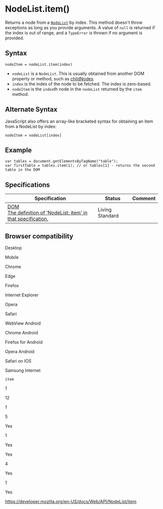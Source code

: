 NodeList.item()
===============

Returns a node from a [`NodeList`](../nodelist) by index. This method doesn't throw exceptions as long as you provide arguments. A value of `null` is returned if the index is out of range, and a `TypeError` is thrown if no argument is provided.

Syntax
------

    nodeItem = nodeList.item(index)

-   `nodeList` is a `NodeList`. This is usually obtained from another DOM property or method, such as [childNodes](../node/childnodes).
-   `index` is the index of the node to be fetched. The index is zero-based.
-   `nodeItem` is the `index`th node in the `nodeList` returned by the `item` method.

Alternate Syntax
----------------

JavaScript also offers an array-like bracketed syntax for obtaining an item from a NodeList by index:

    nodeItem = nodeList[index]

Example
-------

    var tables = document.getElementsByTagName("table");
    var firstTable = tables.item(1); // or tables[1] - returns the second table in the DOM

Specifications
--------------

<table><thead><tr class="header"><th>Specification</th><th>Status</th><th>Comment</th></tr></thead><tbody><tr class="odd"><td><a href="https://dom.spec.whatwg.org/#dom-nodelist-item">DOM<br />
<span class="small">The definition of 'NodeList: item' in that specification.</span></a></td><td><span class="spec-living">Living Standard</span></td><td></td></tr></tbody></table>

Browser compatibility
---------------------

Desktop

Mobile

Chrome

Edge

Firefox

Internet Explorer

Opera

Safari

WebView Android

Chrome Android

Firefox for Android

Opera Android

Safari on IOS

Samsung Internet

`item`

1

12

1

5

Yes

1

Yes

Yes

4

Yes

1

Yes

<a href="https://developer.mozilla.org/en-US/docs/Web/API/NodeList/item" class="_attribution-link">https://developer.mozilla.org/en-US/docs/Web/API/NodeList/item</a>
